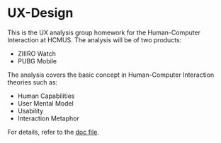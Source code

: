 # UX-Design

This is the UX analysis group homework for the Human-Computer Interaction at HCMUS. The analysis will be of two products:

- ZIIIRO Watch
- PUBG Mobile

The analysis covers the basic concept in Human-Computer Interaction theories such as:

- Human Capabilities
- User Mental Model
- Usability
- Interaction Metaphor

For details, refer to the [doc file](/hci.md).
